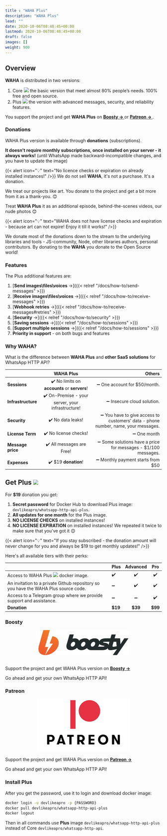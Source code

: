 ```yaml
---
title : "WAHA Plus"
description: "WAHA Plus"
lead: ""
date: 2020-10-06T08:48:45+00:00
lastmod: 2020-10-06T08:48:45+00:00
draft: false
images: []
weight: 900
---
```


## Overview

**WAHA** is distributed in two versions:

1. Core ![](/images/versions/core.png) the basic version that meet almost 80% people’s needs. 100% free and open source.
2. Plus ![](/images/versions/plus.png) the version with advanced messages, security, and reliability features.

 You support the project and get **WAHA Plus** on
 <a href="https://boosty.to/wa-http-api" target="_blank">
   <b>
     Boosty ->
   </b>
 </a>
or
 <a href="https://patreon.com/wa_http_api" target="_blank">
   <b>
     Patreon ->
   </b>
 </a>
.

### Donations

WAHA Plus version is available through **donations** (subscriptions).

**It doesn't require monthly subscriptions, once installed on your server - it always works!**
(until WhatsApp made backward-incompatible changes, and you have to update the image)

{{< alert icon="💡" text="No licence checks or expiration on already installed instances!" />}}
We do not sell **WAHA**, it's not a purchase. It's a donation.

We treat our projects like art. You donate to the project and get a bit more from it as a thank-you. 😊

Treat **WAHA Plus** it as an additional episode, behind-the-scenes videos, our nude photos 😊

{{< alert icon="💡" text="WAHA does not have license checks and expiration - because art can not expire! Enjoy it till it works!" />}}

We donate most of the donations down to the stream to the underlying libraries and tools - JS-community, Node, other libraries authors, personal contributors.
By donating to the **WAHA** you donate to the Open Source world!

### Features

The Plus additional features are:

1. [**Send images\files\voices** →]({{< relref "/docs/how-to/send-messages" >}})
2. [**Receive images\files\voices** →]({{< relref "/docs/how-to/receive-messages" >}})
3. [**Webhook retries** →]({{< relref "/docs/how-to/receive-messages#retries" >}})
4. [**Security** →]({{< relref "/docs/how-to/security" >}})
5. [**Saving sessions** →]({{< relref "/docs/how-to/sessions" >}})
6. [**Support multiple sessions** →]({{< relref "/docs/how-to/sessions" >}})
7. **Priority in support** - on both bugs and features

### Why WAHA?

What is the difference between **WAHA Plus** and **other SaaS solutions** for WhatsApp HTTP API?

|                    |                     WAHA Plus                     |                                                                            Others |
|--------------------|:-------------------------------------------------:|----------------------------------------------------------------------------------:|
| **Sessions**       |   ✔️ No limits on **accounts** or **servers**!    |                                                      ➖ One account for $50/month. |
| **Infrastructure** | ✔️ On-Premise - your server, your infrastructure! |                                                        ➖ Insecure cloud solution. |
| **Security**       |                 ✔️ No data leaks!                 | ➖ You have to give access to customers' data - phone number, name, your messages. |
| **License Term**               |               ✔️ No license checks!               |                                                                       ➖ One month |
| **Message price**  |             ✔️ All messages are Free!             |                     ➖ Some solutions have a price for messages - $1/100 messages. |
| **Expenses**       |               ✔️ $19 **donation**!                |                                                 ➖ Monthly payment starts from $50 |


## Get Plus ![](/images/versions/plus.png)

For **$19** donation you get:
1. **Secret password** for Docker Hub to download Plus image: `devlikeapro/whatsapp-http-api-plus`.
2. **All updates for one month** for the Plus image.
3. **NO LICENSE CHECKS** on installed instances!
4. **NO LICENSE EXPIRATION** on installed instances! We repeated it twice to make sure that you've got it 😊

{{< alert icon="💡" text="If you stay subscribed - the donation amount will never change for you and always be $19 to get monthly updates!" />}}

Here's all available tiers with their perks:

|                                                                                     |  Plus   | Advanced |   Pro   |
|-------------------------------------------------------------------------------------|---------|:--------:|:-------:|
| Access to WAHA Plus  ![](/images/versions/plus.png) docker image.                   |   ✔️    |    ✔️    |   ✔️    |
| An invitation to a private Github repository so you have the WAHA Plus source code. |   ➖️    |    ✔️    |   ✔️️   |
| Access to a Telegram group where we provide support and assistance.                 |   ➖️    |    ➖     |   ✔️    |
| **Donation**                                                                        | **$19** | **$39**  | **$99** |



### Boosty
<p align="center">
  <img src="boosty.svg" alt="Patreon" />
  <br/>
  <br/>
</p>

Support the project and get WAHA Plus version on
<a href="https://boosty.to/wa-http-api" target="_blank">
  <b>
    Boosty ->
  </b>
</a>

Go ahead and get your own WhatsApp HTTP API!

### Patreon
<p align="center">
  <img src="patreon.png" alt="Patreon" />
</p>

Support the project and get WAHA Plus version on
<a href="https://patreon.com/wa_http_api" target="_blank">
  <b>
    Patreon ->
  </b>
</a>

Go ahead and get your own WhatsApp HTTP API!


### Install Plus
After you get the password, use it to login and download docker image:
```bash
docker login -u devlikeapro -p {PASSWORD}
docker pull devlikeapro/whatsapp-http-api-plus
docker logout
```
Then in all commands use **Plus** image `devlikeapro/whatsapp-http-api-plus` instead of Core `devlikeapro/whatsapp-http-api`.

